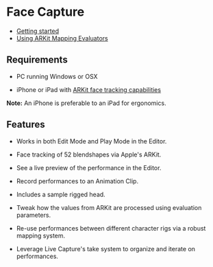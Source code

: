# Face Capture

* [Getting started](face-capture-getting-started.md)
* [Using ARKit Mapping Evaluators](face-capture-mapping-evaluator.md)

## Requirements

* PC running Windows or OSX

* iPhone or iPad with [ARKit face tracking capabilities](https://support.apple.com/en-us/HT209183)

**Note:** An iPhone is preferable to an iPad for ergonomics.

## Features

* Works in both Edit Mode and Play Mode in the Editor.

* Face tracking of 52 blendshapes via Apple's ARKit.

* See a live preview of the performance in the Editor.

* Record performances to an Animation Clip.

* Includes a sample rigged head.

* Tweak how the values from ARKit are processed using evaluation parameters.

* Re-use performances between different character rigs via a robust mapping system.

* Leverage Live Capture's take system to organize and iterate on performances.
